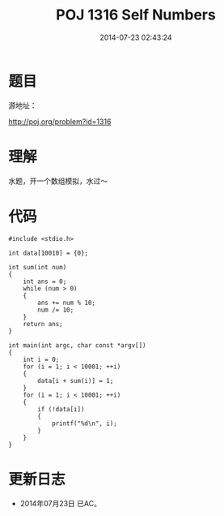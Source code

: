 ﻿---
title: POJ 1316 Self Numbers
date: 2014-07-23 02:43:24
categories: Exercise
toc: true
---
# 题目
源地址：

http://poj.org/problem?id=1316

# 理解
水题，开一个数组模拟，水过～

<!-- more -->

# 代码

```
#include <stdio.h>

int data[10010] = {0};

int sum(int num)
{
    int ans = 0;
    while (num > 0)
    {
        ans += num % 10;
        num /= 10;
    }
    return ans;
}

int main(int argc, char const *argv[])
{
    int i = 0;
    for (i = 1; i < 10001; ++i)
    {
        data[i + sum(i)] = 1;
    }
    for (i = 1; i < 10001; ++i)
    {
        if (!data[i])
        {
            printf("%d\n", i);
        }
    }
}

```

# 更新日志
- 2014年07月23日 已AC。